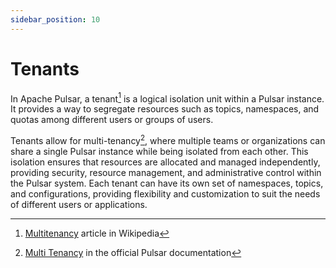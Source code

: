 ```yaml
---
sidebar_position: 10
---
```


# Tenants

In Apache Pulsar, a tenant[^1] is a logical isolation unit within a Pulsar instance.
It provides a way to segregate resources such as topics, namespaces, and quotas among different users or groups of users.

Tenants allow for multi-tenancy[^2], where multiple teams or organizations can share a single Pulsar instance while being isolated from each other.
This isolation ensures that resources are allocated and managed independently, providing security, resource management, and administrative control within the Pulsar system.
Each tenant can have its own set of namespaces, topics, and configurations, providing flexibility and customization to suit the needs of different users or applications.

[^1]: [Multitenancy](https://en.wikipedia.org/wiki/Multitenancy) article in Wikipedia
[^2]: [Multi Tenancy](https://pulsar.apache.org/docs/next/concepts-multi-tenancy/) in the official Pulsar documentation

